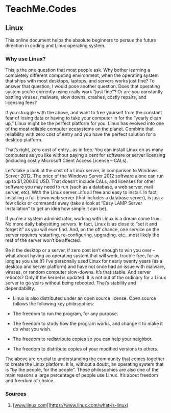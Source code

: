 # TeachMe.Codes

## Linux 


This online document helps the absolute beginners to persue the future direction in coding and Linux operating system. 

        
### Why use Linux?

This is the one question that most people ask. Why bother learning a completely different computing environment, when the operating system that ships with most desktops, laptops, and servers works just fine? To answer that question, I would pose another question. Does that operating system you’re currently using really work “just fine”? Or are you constantly battling viruses, malware, slow downs, crashes, costly repairs, and licensing fees?

If you struggle with the above, and want to free yourself from the constant fear of losing data or having to take your computer in for the “yearly clean up,” Linux might be the perfect platform for you. Linux has evolved into one of the most reliable computer ecosystems on the planet. Combine that reliability with zero cost of entry and you have the perfect solution for a desktop platform.

That’s right, zero cost of entry...as in free. You can install Linux on as many computers as you like without paying a cent for software or server licensing (including costly Microsoft Client Access License – CALs).

Let’s take a look at the cost of a Linux server, in comparison to Windows Server 2012. The price of the Windows Server 2012 software alone can run up to $1,200.00 USD. That doesn’t include CALs, and licenses for other software you may need to run (such as a database, a web server, mail server, etc). With the Linux server...it’s all free and easy to install. In fact, installing a full blown web server (that includes a database server), is just a few clicks or commands away (take a look at “Easy LAMP Server Installation” to get an idea how simple it can be).

If you’re a system administrator, working with Linux is a dream come true. No more daily babysitting servers. In fact, Linux is as close to “set it and forget it” as you will ever find. And, on the off chance, one service on the server requires restarting, re-configuring, upgrading, etc...most likely the rest of the server won’t be affected.

Be it the desktop or a server, if zero cost isn’t enough to win you over – what about having an operating system that will work, trouble free, for as long as you use it? I’ve personally used Linux for nearly twenty years (as a desktop and server platform) and have not once had an issue with malware, viruses, or random computer slow-downs. It’s that stable. And server reboots? Only if the kernel is updated. It is not out of the ordinary for a Linux server to go years without being rebooted. That’s stability and dependability.

- Linux is also distributed under an open source license. Open source follows the following key philosophies:

- The freedom to run the program, for any purpose.

- The freedom to study how the program works, and change it to make it do what you wish.

- The freedom to redistribute copies so you can help your neighbor.

- The freedom to distribute copies of your modified versions to others.

The above are crucial to understanding the community that comes together to create the Linux platform. It is, without a doubt, an operating system that is “by the people, for the people”. These philosophies are also one of the main reasons a large percentage of people use Linux. It’s about freedom and freedom of choice.

### Sources
1. [www.linux.com](https://www.linux.com/what-is-linux)

 